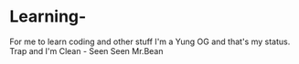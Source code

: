 # Learning-
For me to learn coding and other stuff
I'm a Yung OG and that's my status.
Trap and I'm Clean - Seen Seen Mr.Bean

